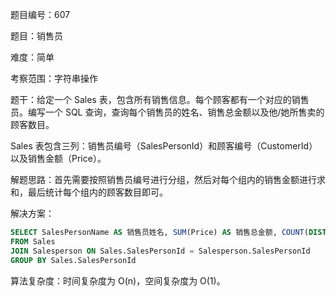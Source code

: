 题目编号：607

题目：销售员

难度：简单

考察范围：字符串操作

题干：给定一个 Sales 表，包含所有销售信息。每个顾客都有一个对应的销售员。编写一个 SQL 查询，查询每个销售员的姓名、销售总金额以及他/她所售卖的顾客数目。

Sales 表包含三列：销售员编号（SalesPersonId）和顾客编号（CustomerId）以及销售金额（Price）。

解题思路：首先需要按照销售员编号进行分组，然后对每个组内的销售金额进行求和，最后统计每个组内的顾客数目即可。

解决方案：

```sql
SELECT SalesPersonName AS 销售员姓名, SUM(Price) AS 销售总金额, COUNT(DISTINCT CustomerId) AS 顾客数目
FROM Sales
JOIN Salesperson ON Sales.SalesPersonId = Salesperson.SalesPersonId
GROUP BY Sales.SalesPersonId
```

算法复杂度：时间复杂度为 O(n)，空间复杂度为 O(1)。